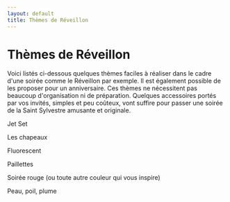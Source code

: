 ```yaml
---
layout: default
title: Thèmes de Réveillon
---
```


# Thèmes de Réveillon

Voici listés ci-dessous quelques thèmes faciles à réaliser dans le cadre d'une soirée comme le Réveillon par exemple. Il est également possible de les proposer pour un anniversaire. Ces thèmes ne nécessitent pas beaucoup d'organisation ni de préparation. Quelques accessoires portés par vos invités, simples et peu coûteux, vont suffire pour passer une soirée de la Saint Sylvestre amusante et originale.

Jet Set

Les chapeaux

Fluorescent

Paillettes

Soirée rouge (ou toute autre couleur qui vous inspire)

Peau, poil, plume
